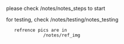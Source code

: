 please check /notes/notes_steps to start

for testing,
       check /notes/testing/notes_testing
       
       
       refrence pics are in
                  /notes/ref_img
